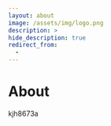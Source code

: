 ```yaml
---
layout: about
image: /assets/img/logo.png
description: >
hide_description: true
redirect_from:
  - 
---
```


# About
kjh8673a